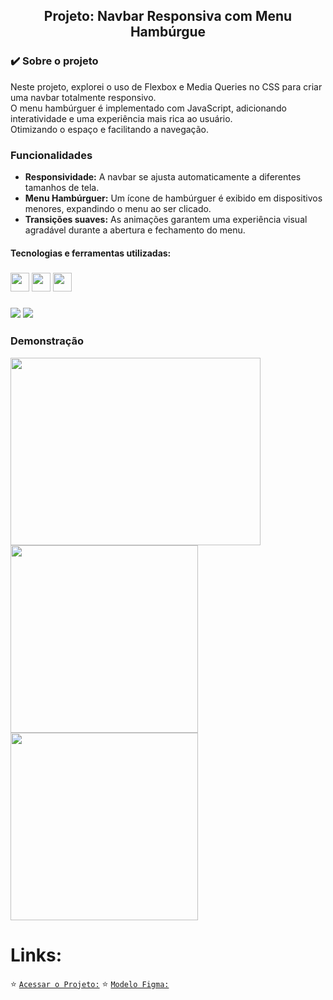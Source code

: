 <h2 align="center">Projeto: Navbar Responsiva com Menu Hambúrgue</h2>

### ✔️ Sobre o projeto
Neste projeto, explorei o uso de Flexbox e Media Queries no CSS para criar uma navbar totalmente responsivo.  
O menu hambúrguer é implementado com JavaScript, adicionando interatividade e uma experiência mais rica ao usuário.  
Otimizando o espaço e facilitando a navegação.


### Funcionalidades
* **Responsividade:** A navbar se ajusta automaticamente a diferentes tamanhos de tela.
* **Menu Hambúrguer:** Um ícone de hambúrguer é exibido em dispositivos menores, expandindo o menu ao ser clicado.
* **Transições suaves:** As animações garantem uma experiência visual agradável durante a abertura e fechamento do menu.

<h4> Tecnologias e ferramentas utilizadas: </h4>
  
<h3> <img src="https://user-images.githubusercontent.com/111543645/217710038-95ae8769-4eb4-4e57-80b0-f2e049ba5e49.png" width="30" height="30"/> <img src="https://user-images.githubusercontent.com/111543645/217708557-008f7034-d929-4436-98b6-c6aa8c0d346d.png" width="30" height="30"/> <img src="https://user-images.githubusercontent.com/111543645/217708445-49e790f6-fe23-4020-a6fb-d47027a87c45.png" width="30" height="30"/>
<h3> <img src="https://img.shields.io/badge/-Figma-05122A?style=flat&logo=figma&logoColor=007ACC"/> <img src="https://img.shields.io/badge/-Visual%20Studio%20Code-05122A?style=flat&logo=visual-studio-code&logoColor=007ACC"/>

### Demonstração
<img src="https://github.com/user-attachments/assets/61046726-43d7-4e73-8a73-0c8b34a6a735" width="400" height="300"/> 
<img src="https://github.com/user-attachments/assets/115a23a7-0bbb-46ce-ad6c-ff239d8ab2fa" width="300" height="300"/> 
<img src="https://github.com/user-attachments/assets/fc72a64b-679a-4d00-900b-79e9eefa0088" width="300" height="300"/>





# Links:
:star: [`Acessar o Projeto:`](https://ha1000tong.github.io/nav-bar/)
:star: [`Modelo Figma:`](https://www.figma.com/file/RYONldMtUCyxGElXcLC4yp/NavBarResponsivo?t=xLNQ9mDn5Bsw8HQi-6)

